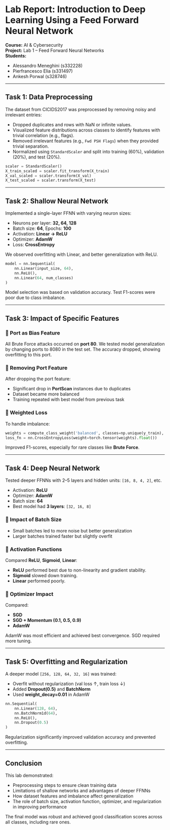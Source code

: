 
# Lab Report: Introduction to Deep Learning Using a Feed Forward Neural Network

**Course:** AI & Cybersecurity  
**Project:** Lab 1 – Feed Forward Neural Networks  
**Students:**  
- Alessandro Meneghini (s332228)  
- Pierfrancesco Elia (s331497)  
- Ankesh Porwal (s328746)  

---

## Task 1: Data Preprocessing

The dataset from CICIDS2017 was preprocessed by removing noisy and irrelevant entries:

- Dropped duplicates and rows with NaN or infinite values.
- Visualized feature distributions across classes to identify features with trivial correlation (e.g., flags).
- Removed irrelevant features (e.g., `Fwd PSH Flags`) when they provided trivial separation.
- Normalized using `StandardScaler` and split into training (60%), validation (20%), and test (20%).

```python
scaler = StandardScaler()
X_train_scaled = scaler.fit_transform(X_train)
X_val_scaled = scaler.transform(X_val)
X_test_scaled = scaler.transform(X_test)
```

---

## Task 2: Shallow Neural Network

Implemented a single-layer FFNN with varying neuron sizes:

- Neurons per layer: **32, 64, 128**
- Batch size: **64**, Epochs: **100**
- Activation: **Linear → ReLU**
- Optimizer: **AdamW**
- Loss: **CrossEntropy**

We observed overfitting with Linear, and better generalization with ReLU.

```python
model = nn.Sequential(
    nn.Linear(input_size, 64),
    nn.ReLU(),
    nn.Linear(64, num_classes)
)
```

Model selection was based on validation accuracy. Test F1-scores were poor due to class imbalance.

---

## Task 3: Impact of Specific Features

### 🔹 Port as Bias Feature
All Brute Force attacks occurred on **port 80**. We tested model generalization by changing ports to 8080 in the test set. The accuracy dropped, showing overfitting to this port.

### 🔹 Removing Port Feature
After dropping the port feature:
- Significant drop in **PortScan** instances due to duplicates
- Dataset became more balanced
- Training repeated with best model from previous task

### 🔹 Weighted Loss
To handle imbalance:
```python
weights = compute_class_weight('balanced', classes=np.unique(y_train), y=y_train)
loss_fn = nn.CrossEntropyLoss(weight=torch.tensor(weights).float())
```

Improved F1-scores, especially for rare classes like **Brute Force**.

---

## Task 4: Deep Neural Network

Tested deeper FFNNs with 2–5 layers and hidden units: `[16, 8, 4, 2]`, etc.

- Activation: **ReLU**
- Optimizer: **AdamW**
- Batch size: **64**
- Best model had **3 layers**: `[32, 16, 8]`

### 🔸 Impact of Batch Size
- Small batches led to more noise but better generalization
- Larger batches trained faster but slightly overfit

### 🔸 Activation Functions
Compared **ReLU**, **Sigmoid**, **Linear**:

- **ReLU** performed best due to non-linearity and gradient stability.
- **Sigmoid** slowed down training.
- **Linear** performed poorly.

### 🔸 Optimizer Impact
Compared:
- **SGD**
- **SGD + Momentum (0.1, 0.5, 0.9)**
- **AdamW**

AdamW was most efficient and achieved best convergence. SGD required more tuning.

---

## Task 5: Overfitting and Regularization

A deeper model `[256, 128, 64, 32, 16]` was trained:

- Overfit without regularization (val loss ↑, train loss ↓)
- Added **Dropout(0.5)** and **BatchNorm**
- Used **weight_decay=0.01** in AdamW

```python
nn.Sequential(
    nn.Linear(128, 64),
    nn.BatchNorm1d(64),
    nn.ReLU(),
    nn.Dropout(0.5)
)
```

Regularization significantly improved validation accuracy and prevented overfitting.

---

## Conclusion

This lab demonstrated:

- Preprocessing steps to ensure clean training data
- Limitations of shallow networks and advantages of deeper FFNNs
- How dataset features and imbalance affect generalization
- The role of batch size, activation function, optimizer, and regularization in improving performance

The final model was robust and achieved good classification scores across all classes, including rare ones.

